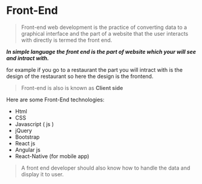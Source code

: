 # Front-End

>Front-end web development is the practice of converting data to a graphical interface and the part of a website that the user interacts with directly is termed the front end.

***In simple language the front end is the part of website which your will see and intract with.***

for example if you go to a restaurant the part you will intract with is the design of the restaurant so here the design is the frontend.

>Front-end is also is known as **Client side**

Here are some Front-End technologies:

- Html
- CSS
- Javascript ( js )
- jQuery
- Bootstrap
- React js
- Angular js
- React-Native (for mobile app)

>A front end developer should also know how to handle the data and display it to user.
